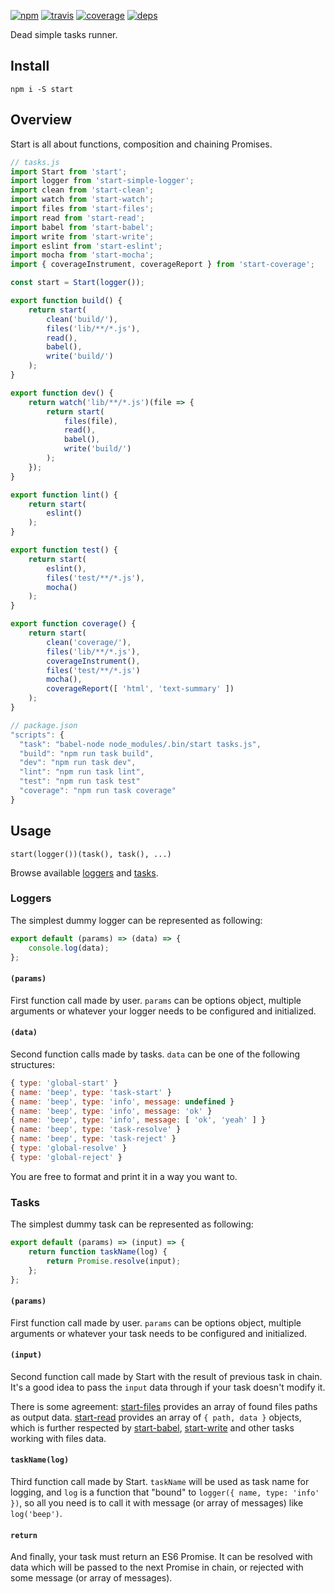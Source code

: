 [![npm](https://img.shields.io/npm/v/start.svg?style=flat-square)](https://www.npmjs.com/package/start)
[![travis](http://img.shields.io/travis/start-runner/start.svg?style=flat-square)](https://travis-ci.org/start-runner/start)
[![coverage](https://img.shields.io/codecov/c/github/start-runner/start.svg?style=flat-square)](https://codecov.io/github/start-runner/start)
[![deps](https://img.shields.io/gemnasium/start-runner/start.svg?style=flat-square)](https://gemnasium.com/start-runner/start)

Dead simple tasks runner.

## Install

```
npm i -S start
```

## Overview

Start is all about functions, composition and chaining Promises.

```js
// tasks.js
import Start from 'start';
import logger from 'start-simple-logger';
import clean from 'start-clean';
import watch from 'start-watch';
import files from 'start-files';
import read from 'start-read';
import babel from 'start-babel';
import write from 'start-write';
import eslint from 'start-eslint';
import mocha from 'start-mocha';
import { coverageInstrument, coverageReport } from 'start-coverage';

const start = Start(logger());

export function build() {
    return start(
        clean('build/'),
        files('lib/**/*.js'),
        read(),
        babel(),
        write('build/')
    );
}

export function dev() {
    return watch('lib/**/*.js')(file => {
        return start(
            files(file),
            read(),
            babel(),
            write('build/')
        );
    });
}

export function lint() {
    return start(
        eslint()
    );
}

export function test() {
    return start(
        eslint(),
        files('test/**/*.js'),
        mocha()
    );
}

export function coverage() {
    return start(
        clean('coverage/'),
        files('lib/**/*.js'),
        coverageInstrument(),
        files('test/**/*.js')
        mocha(),
        coverageReport([ 'html', 'text-summary' ])
    );
}
```

```js
// package.json
"scripts": {
  "task": "babel-node node_modules/.bin/start tasks.js",
  "build": "npm run task build",
  "dev": "npm run task dev",
  "lint": "npm run task lint",
  "test": "npm run task test"
  "coverage": "npm run task coverage"
}
```

## Usage

`start(logger())(task(), task(), ...)`

Browse available [loggers](https://www.npmjs.com/browse/keyword/start-logger) and [tasks](https://www.npmjs.com/browse/keyword/start-tasks).

### Loggers

The simplest dummy logger can be represented as following:

```js
export default (params) => (data) => {
    console.log(data);
};
```

#### `(params)`

First function call made by user. `params` can be options object, multiple arguments or whatever your logger needs to be configured and initialized.

#### `(data)`

Second function calls made by tasks. `data` can be one of the following structures:

```js
{ type: 'global-start' }
{ name: 'beep', type: 'task-start' }
{ name: 'beep', type: 'info', message: undefined }
{ name: 'beep', type: 'info', message: 'ok' }
{ name: 'beep', type: 'info', message: [ 'ok', 'yeah' ] }
{ name: 'beep', type: 'task-resolve' }
{ name: 'beep', type: 'task-reject' }
{ type: 'global-resolve' }
{ type: 'global-reject' }
```

You are free to format and print it in a way you want to.

### Tasks

The simplest dummy task can be represented as following:

```js
export default (params) => (input) => {
    return function taskName(log) {
        return Promise.resolve(input);
    };
};
```

#### `(params)`

First function call made by user. `params` can be options object, multiple arguments or whatever your task needs to be configured and initialized.

#### `(input)`

Second function call made by Start with the result of previous task in chain. It's a good idea to pass the `input` data through if your task doesn't modify it.

There is some agreement: [start-files](https://github.com/start-runner/files) provides an array of found files paths as output data. [start-read](https://github.com/start-runner/read) provides an array of `{ path, data }` objects, which is further respected by [start-babel](https://github.com/start-runner/babel), [start-write](https://github.com/start-runner/write) and other tasks working with files data.

#### `taskName(log)`

Third function call made by Start. `taskName` will be used as task name for logging, and `log` is a function that "bound" to `logger({ name, type: 'info' })`, so all you need is to call it with message (or array of messages) like `log('beep')`.

#### `return`

And finally, your task must return an ES6 Promise. It can be resolved with data which will be passed to the next Promise in chain, or rejected with some message (or array of messages).
